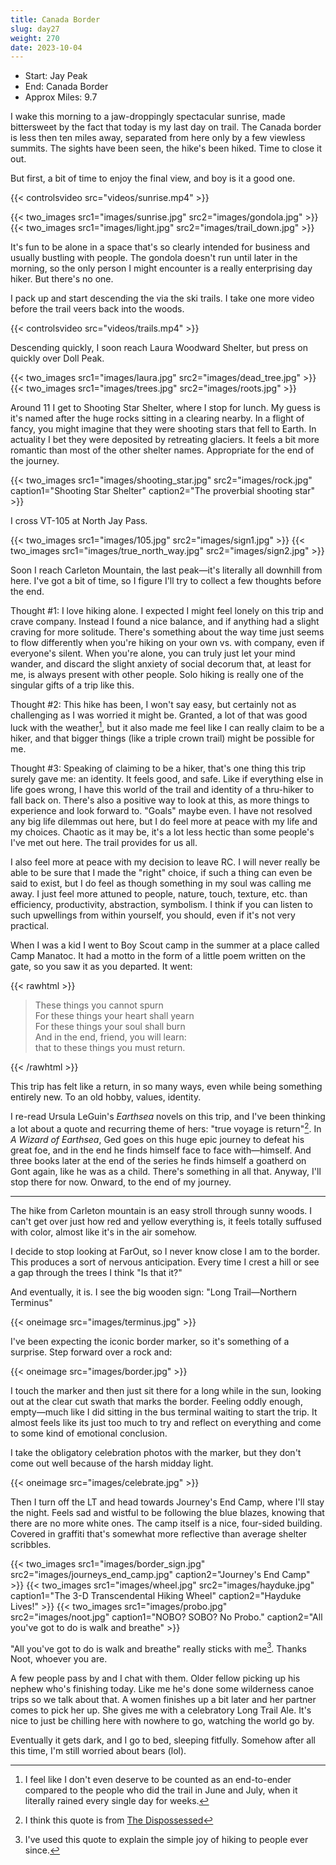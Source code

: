 ```yaml
---
title: Canada Border
slug: day27
weight: 270
date: 2023-10-04
---
```


- Start: Jay Peak
- End: Canada Border
- Approx Miles: 9.7

I wake this morning to a jaw-droppingly spectacular sunrise, made bittersweet by the fact that today is my last day on trail. The Canada border is less then ten miles away, separated from here only by a few viewless summits. The sights have been seen, the hike's been hiked. Time to close it out.

But first, a bit of time to enjoy the final view, and boy is it a good one.

{{< controlsvideo src="videos/sunrise.mp4" >}}

{{< two_images src1="images/sunrise.jpg" src2="images/gondola.jpg" >}}
{{< two_images src1="images/light.jpg" src2="images/trail_down.jpg" >}}

It's fun to be alone in a space that's so clearly intended for business and usually bustling with people. The gondola doesn't run until later in the morning, so the only person I might encounter is a really enterprising day hiker. But there's no one.

I pack up and start descending the via the ski trails. I take one more video before the trail veers back into the woods.

{{< controlsvideo src="videos/trails.mp4" >}}

Descending quickly, I soon reach Laura Woodward Shelter, but press on quickly over Doll Peak.

{{< two_images src1="images/laura.jpg" src2="images/dead_tree.jpg" >}}
{{< two_images src1="images/trees.jpg" src2="images/roots.jpg" >}}

Around 11 I get to Shooting Star Shelter, where I stop for lunch. My guess is it's named after the huge rocks sitting in a clearing nearby. In a flight of fancy, you might imagine that they were shooting stars that fell to Earth. In actuality I bet they were deposited by retreating glaciers. It feels a bit more romantic than most of the other shelter names. Appropriate for the end of the journey.

{{< two_images src1="images/shooting_star.jpg" src2="images/rock.jpg" caption1="Shooting Star Shelter" caption2="The proverbial shooting star" >}}

I cross VT-105 at North Jay Pass.

{{< two_images src1="images/105.jpg" src2="images/sign1.jpg" >}}
{{< two_images src1="images/true_north_way.jpg" src2="images/sign2.jpg" >}}

Soon I reach Carleton Mountain, the last peak—it's literally all downhill from here. I've got a bit of time, so I figure I'll try to collect a few thoughts before the end.

Thought #1: I love hiking alone. I expected I might feel lonely on this trip and crave company. Instead I found a nice balance, and if anything had a slight craving for more solitude. There's something about the way time just seems to flow differently when you're hiking on your own vs. with company, even if everyone's silent. When you're alone, you can truly just let your mind wander, and discard the slight anxiety of social decorum that, at least for me, is always present with other people. Solo hiking is really one of the singular gifts of a trip like this.

Thought #2: This hike has been, I won't say easy, but certainly not as challenging as I was worried it might be. Granted, a lot of that was good luck with the weather[^1], but it also made me feel like I can really claim to be a hiker, and that bigger things (like a triple crown trail) might be possible for me.

Thought #3: Speaking of claiming to be a hiker, that's one thing this trip surely gave me: an identity. It feels good, and safe. Like if everything else in life goes wrong, I have this world of the trail and identity of a thru-hiker to fall back on. There's also a positive way to look at this, as more things to experience and look forward to. "Goals" maybe even. I have not resolved any big life dilemmas out here, but I do feel more at peace with my life and my choices. Chaotic as it may be, it's a lot less hectic than some people's I've met out here. The trail provides for us all.

I also feel more at peace with my decision to leave RC. I will never really be able to be sure that I made the "right" choice, if such a thing can even be said to exist, but I do feel as though something in my soul was calling me away. I just feel more attuned to people, nature, touch, texture, etc. than efficiency, productivity, abstraction, symbolism. I think if you can listen to such upwellings from within yourself, you should, even if it's not very practical.

When I was a kid I went to Boy Scout camp in the summer at a place called Camp Manatoc. It had a motto in the form of a little poem written on the gate, so you saw it as you departed. It went:

{{< rawhtml >}}
<blockquote>
<p>
These things you cannot spurn<br/>
For these things your heart shall yearn<br/>
For these things your soul shall burn<br/>
And in the end, friend, you will learn:<br/>
that to these things you must return. <br />
</p>
</blockquote>
{{< /rawhtml >}}

This trip has felt like a return, in so many ways, even while being something entirely new. To an old hobby, values, identity.

I re-read Ursula LeGuin's *Earthsea* novels on this trip, and I've been thinking a lot about a quote and recurring theme of hers: "true voyage is return"[^2]. In *A Wizard of Earthsea*, Ged goes on this huge epic journey to defeat his great foe, and in the end he finds himself face to face with—himself. And three books later at the end of the series he finds himself a goatherd on Gont again, like he was as a child. There's something in all that. Anyway, I'll stop there for now. Onward, to the end of my journey.

----

The hike from Carleton mountain is an easy stroll through sunny woods. I can't get over just how red and yellow everything is, it feels totally suffused with color, almost like it's in the air somehow.

I decide to stop looking at FarOut, so I never know close I am to the border. This produces a sort of nervous anticipation. Every time I crest a hill or see a gap through the trees I think "Is that it?"

And eventually, it is. I see the big wooden sign: "Long Trail—Northern Terminus"

{{< oneimage src="images/terminus.jpg" >}}

I've been expecting the iconic border marker, so it's something of a surprise. Step forward over a rock and:

{{< oneimage src="images/border.jpg" >}}

I touch the marker and then just sit there for a long while in the sun, looking out at the clear cut swath that marks the border. Feeling oddly enough, empty—much like I did sitting in the bus terminal waiting to start the trip. It almost feels like its just too much to try and reflect on everything and come to some kind of emotional conclusion.

I take the obligatory celebration photos with the marker, but they don't come out well because of the harsh midday light.

{{< oneimage src="images/celebrate.jpg" >}}

Then I turn off the LT and head towards Journey's End Camp, where I'll stay the night. Feels sad and wistful to be following the blue blazes, knowing that there are no more white ones. The camp itself is a nice, four-sided building. Covered in graffiti that's somewhat more reflective than average shelter scribbles.

{{< two_images src1="images/border_sign.jpg" src2="images/journeys_end_camp.jpg" caption2="Journey's End Camp" >}}
{{< two_images src1="images/wheel.jpg" src2="images/hayduke.jpg" caption1="The 3-D Transcendental Hiking Wheel" caption2="Hayduke Lives!" >}}
{{< two_images src1="images/probo.jpg" src2="images/noot.jpg" caption1="NOBO? SOBO? No Probo." caption2="All you've got to do is walk and breathe" >}}


"All you've got to do is walk and breathe" really sticks with me[^3]. Thanks Noot, whoever you are.

A few people pass by and I chat with them. Older fellow picking up his nephew who's finishing today. Like me he's done some wilderness canoe trips so we talk about that. A women finishes up a bit later and her partner comes to pick her up. She gives me with a celebratory Long Trail Ale. It's nice to just be chilling here with nowhere to go, watching the world go by.

Eventually it gets dark, and I go to bed, sleeping fitfully. Somehow after all this time, I'm still worried about bears (lol).

[^1]: I feel like I don't even deserve to be counted as an end-to-ender compared to the people who did the trail in June and July, when it literally rained every single day for weeks.
[^2]: I think this quote is from [The Dispossessed](https://en.wikipedia.org/wiki/The_Dispossessed)
[^3]: I've used this quote to explain the simple joy of hiking to people ever since.
